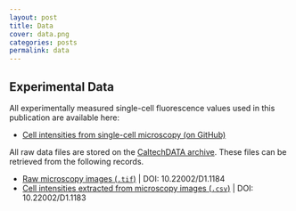 ```yaml
---
layout: post
title: Data
cover: data.png
categories: posts
permalink: data
---
```


## Experimental Data

All experimentally measured single-cell fluorescence values used in this
publication are available here:

* [Cell intensities from single-cell microscopy (on GitHub)](../data/single_cell_intensities.csv)

All raw data files are stored on the [CaltechDATA archive](caltechdata.tind.io).
These files can be retrieved from the following records.

* [Raw microscopy images (`.tif`)](https://doi.org/10.22002/D1.1184) \| DOI:
10.22002/D1.1184
* [Cell intensities extracted from microscopy images (`.csv`)](https://doi.org/10.22002/D1.1183) \| DOI: 10.22002/D1.1183
